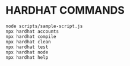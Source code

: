 # HARDHAT COMMANDS
```
node scripts/sample-script.js
npx hardhat accounts
npx hardhat compile
npx hardhat clean
npx hardhat test
npx hardhat node
npx hardhat help
```
